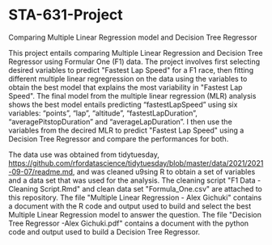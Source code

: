 # STA-631-Project
Comparing Multiple Linear Regression model and Decision Tree Regressor



This project entails comparing  Multiple Linear Regression and Decision Tree Regressor using Formular One (F1) data. The project involves first selecting desired variables to predict "Fastest Lap Speed" for a F1 race, then fitting different multiple linear regregression on the data using the variables to obtain the best model that explains the most variability in "Fastest Lap Speed". The final model from the multiple linear regression (MLR) analysis shows the best model entails predicting “fastestLapSpeed” using six variables: “points”, “lap”, “altitude”, “fastestLapDuration”, “averagePitstopDuration” and “averageLapDuration”. I then use the variables from the decired MLR to predict "Fastest Lap Speed" using a Decision Tree Regressor and compare the performances for both. 


The data use was obtained from tidytuesday, https://github.com/rfordatascience/tidytuesday/blob/master/data/2021/2021-09-07/readme.md, and was cleaned u9sing R to obtain a set of variables and a data set that was used for the analysis. The cleaning script "F1 Data - Cleaning Script.Rmd" and clean data set "Formula_One.csv" are attached to this repository. The file "Multiple Linear Regression - Alex Gichuki" contains a document with the R code and output used to build and select the best Multiple Linear Regression model to answer the question. The file "Decision Tree Regressor -Alex Gichuki.pdf" contains a document with the python code and output used to build a Decision Tree Regressor.
